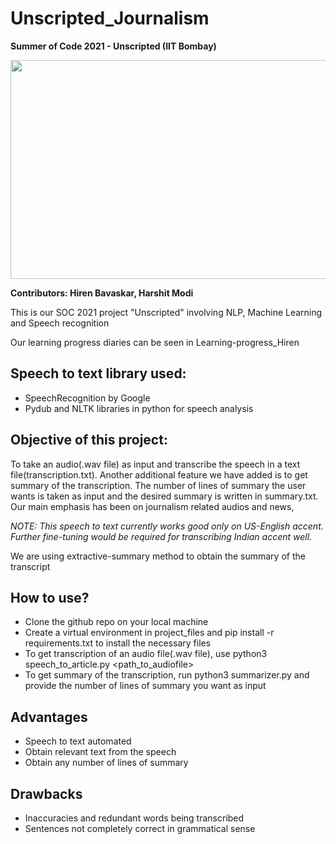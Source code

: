 # Unscripted_Journalism
**Summer of Code 2021 - Unscripted (IIT Bombay)**

<img src="https://19yw4b240vb03ws8qm25h366-wpengine.netdna-ssl.com/wp-content/uploads/5-Best-Speech-to-Text-APIs-2-e1615383933700-1024x573.png" width="600" height="350" />

**Contributors: Hiren Bavaskar, Harshit Modi**

This is our SOC 2021 project "Unscripted" involving NLP, Machine Learning and Speech recognition

Our learning progress diaries can be seen in Learning-progress_Hiren 

## Speech to text library used:
- SpeechRecognition by Google
- Pydub and NLTK libraries in python for speech analysis

## Objective of this project:
To take an audio(.wav file) as input and transcribe the speech in a text file(transcription.txt). Another additional feature we have added is to get summary of the transcription. The number of lines of summary the user wants is taken as input and the desired summary is written in summary.txt. Our main emphasis has been on journalism related audios and news,

*NOTE: This speech to text currently works good only on US-English accent. Further fine-tuning would be required for transcribing Indian accent well.*

We are using extractive-summary method to obtain the summary of the transcript

## How to use?
- Clone the github repo on your local machine
- Create a virtual environment in project_files and pip install -r requirements.txt to install the necessary files
- To get transcription of an audio file(.wav file), use python3 speech_to_article.py <path_to_audiofile>
- To get summary of the transcription, run python3 summarizer.py and provide the number of lines of summary you want as input 

## Advantages
- Speech to text automated
- Obtain relevant text from the speech
- Obtain any number of lines of summary 

## Drawbacks
- Inaccuracies and redundant words being transcribed
- Sentences not completely correct in grammatical sense

